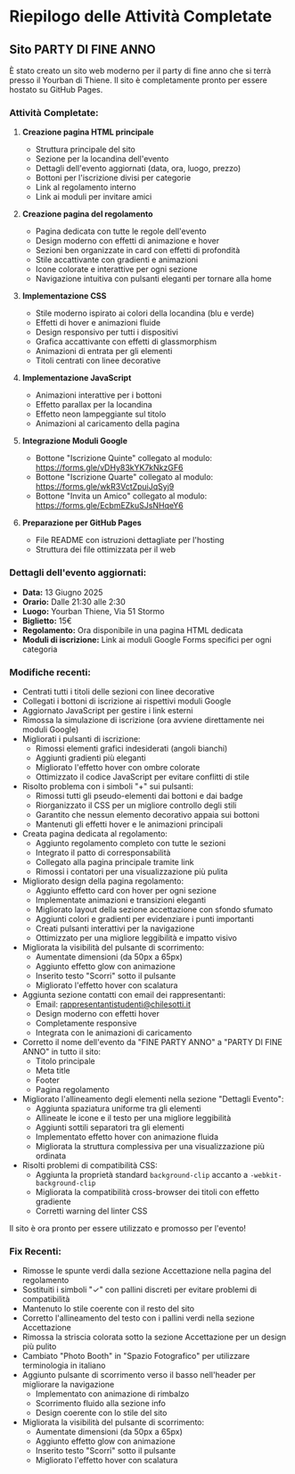 # Riepilogo delle Attività Completate

## Sito PARTY DI FINE ANNO

È stato creato un sito web moderno per il party di fine anno che si terrà presso il Yourban di Thiene. Il sito è completamente pronto per essere hostato su GitHub Pages.

### Attività Completate:

1. **Creazione pagina HTML principale**
   - Struttura principale del sito
   - Sezione per la locandina dell'evento
   - Dettagli dell'evento aggiornati (data, ora, luogo, prezzo)
   - Bottoni per l'iscrizione divisi per categorie
   - Link al regolamento interno
   - Link ai moduli per invitare amici

2. **Creazione pagina del regolamento**
   - Pagina dedicata con tutte le regole dell'evento
   - Design moderno con effetti di animazione e hover
   - Sezioni ben organizzate in card con effetti di profondità
   - Stile accattivante con gradienti e animazioni
   - Icone colorate e interattive per ogni sezione
   - Navigazione intuitiva con pulsanti eleganti per tornare alla home

3. **Implementazione CSS**
   - Stile moderno ispirato ai colori della locandina (blu e verde)
   - Effetti di hover e animazioni fluide
   - Design responsivo per tutti i dispositivi
   - Grafica accattivante con effetti di glassmorphism
   - Animazioni di entrata per gli elementi
   - Titoli centrati con linee decorative

4. **Implementazione JavaScript**
   - Animazioni interattive per i bottoni
   - Effetto parallax per la locandina
   - Effetto neon lampeggiante sul titolo
   - Animazioni al caricamento della pagina

5. **Integrazione Moduli Google**
   - Bottone "Iscrizione Quinte" collegato al modulo: https://forms.gle/vDHy83kYK7kNkzGF6
   - Bottone "Iscrizione Quarte" collegato al modulo: https://forms.gle/wkR3VctZpuiJqSyj9
   - Bottone "Invita un Amico" collegato al modulo: https://forms.gle/EcbmEZkuSJsNHqeY6

6. **Preparazione per GitHub Pages**
   - File README con istruzioni dettagliate per l'hosting
   - Struttura dei file ottimizzata per il web

### Dettagli dell'evento aggiornati:

- **Data:** 13 Giugno 2025
- **Orario:** Dalle 21:30 alle 2:30
- **Luogo:** Yourban Thiene, Via 51 Stormo
- **Biglietto:** 15€
- **Regolamento:** Ora disponibile in una pagina HTML dedicata
- **Moduli di iscrizione:** Link ai moduli Google Forms specifici per ogni categoria

### Modifiche recenti:
- Centrati tutti i titoli delle sezioni con linee decorative
- Collegati i bottoni di iscrizione ai rispettivi moduli Google
- Aggiornato JavaScript per gestire i link esterni
- Rimossa la simulazione di iscrizione (ora avviene direttamente nei moduli Google)
- Migliorati i pulsanti di iscrizione:
  - Rimossi elementi grafici indesiderati (angoli bianchi)
  - Aggiunti gradienti più eleganti
  - Migliorato l'effetto hover con ombre colorate
  - Ottimizzato il codice JavaScript per evitare conflitti di stile
- Risolto problema con i simboli "+" sui pulsanti:
  - Rimossi tutti gli pseudo-elementi dai bottoni e dai badge
  - Riorganizzato il CSS per un migliore controllo degli stili
  - Garantito che nessun elemento decorativo appaia sui bottoni
  - Mantenuti gli effetti hover e le animazioni principali
- Creata pagina dedicata al regolamento:
  - Aggiunto regolamento completo con tutte le sezioni
  - Integrato il patto di corresponsabilità
  - Collegato alla pagina principale tramite link
  - Rimossi i contatori per una visualizzazione più pulita
- Migliorato design della pagina regolamento:
  - Aggiunto effetto card con hover per ogni sezione
  - Implementate animazioni e transizioni eleganti
  - Migliorato layout della sezione accettazione con sfondo sfumato
  - Aggiunti colori e gradienti per evidenziare i punti importanti
  - Creati pulsanti interattivi per la navigazione
  - Ottimizzato per una migliore leggibilità e impatto visivo
- Migliorata la visibilità del pulsante di scorrimento:
  - Aumentate dimensioni (da 50px a 65px)
  - Aggiunto effetto glow con animazione
  - Inserito testo "Scorri" sotto il pulsante
  - Migliorato l'effetto hover con scalatura
- Aggiunta sezione contatti con email dei rappresentanti:
  - Email: rappresentantistudenti@chilesotti.it
  - Design moderno con effetti hover
  - Completamente responsive
  - Integrata con le animazioni di caricamento
- Corretto il nome dell'evento da "FINE PARTY ANNO" a "PARTY DI FINE ANNO" in tutto il sito:
  - Titolo principale
  - Meta title
  - Footer
  - Pagina regolamento
- Migliorato l'allineamento degli elementi nella sezione "Dettagli Evento":
  - Aggiunta spaziatura uniforme tra gli elementi
  - Allineate le icone e il testo per una migliore leggibilità
  - Aggiunti sottili separatori tra gli elementi
  - Implementato effetto hover con animazione fluida
  - Migliorata la struttura complessiva per una visualizzazione più ordinata
- Risolti problemi di compatibilità CSS:
  - Aggiunta la proprietà standard `background-clip` accanto a `-webkit-background-clip`
  - Migliorata la compatibilità cross-browser dei titoli con effetto gradiente
  - Corretti warning del linter CSS

Il sito è ora pronto per essere utilizzato e promosso per l'evento! 

### Fix Recenti:
- Rimosse le spunte verdi dalla sezione Accettazione nella pagina del regolamento
- Sostituiti i simboli "✓" con pallini discreti per evitare problemi di compatibilità
- Mantenuto lo stile coerente con il resto del sito
- Corretto l'allineamento del testo con i pallini verdi nella sezione Accettazione
- Rimossa la striscia colorata sotto la sezione Accettazione per un design più pulito
- Cambiato "Photo Booth" in "Spazio Fotografico" per utilizzare terminologia in italiano
- Aggiunto pulsante di scorrimento verso il basso nell'header per migliorare la navigazione
  - Implementato con animazione di rimbalzo
  - Scorrimento fluido alla sezione info
  - Design coerente con lo stile del sito
- Migliorata la visibilità del pulsante di scorrimento:
  - Aumentate dimensioni (da 50px a 65px)
  - Aggiunto effetto glow con animazione
  - Inserito testo "Scorri" sotto il pulsante
  - Migliorato l'effetto hover con scalatura 